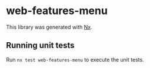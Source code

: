# web-features-menu

This library was generated with [Nx](https://nx.dev).

## Running unit tests

Run `nx test web-features-menu` to execute the unit tests.
